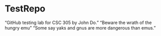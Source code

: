# TestRepo
“GitHub testing lab for CSC 305 by John Do.”
“Beware the wrath of the hungry emu”
“Some say yaks and gnus are more dangerous than emus.”
